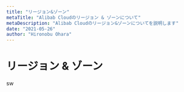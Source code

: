 ```yaml
---
title: "リージョン&ゾーン"
metaTitle: "Alibab Cloudのリージョン & ゾーンについて"
metaDescription: "Alibab Cloudのリージョン&ゾーンについてを説明します"
date: "2021-05-26"
author: "Hironobu Ohara"
---
```



# リージョン & ゾーン


sw

